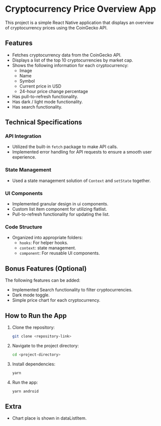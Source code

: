 # Cryptocurrency Price Overview App

This project is a simple React Native application that displays an overview of cryptocurrency prices using the CoinGecko API.

## Features

- Fetches cryptocurrency data from the CoinGecko API.
- Displays a list of the top 10 cryptocurrencies by market cap.
- Shows the following information for each cryptocurrency:
  - Image
  - Name
  - Symbol
  - Current price in USD
  - 24-hour price change percentage
- Has pull-to-refresh functionality.
- Has dark / light mode functionality.
- Has search functionality.

## Technical Specifications

### API Integration

- Utilized the built-in `fetch` package to make API calls.
- Implemented error handling for API requests to ensure a smooth user experience.

### State Management

- Used a state management solution of `Context` and `setState` together.

### UI Components

- Implemented granular design in ui components.
- Custom list item component for utilizing flatlist.
- Pull-to-refresh functionality for updating the list.

### Code Structure

- Organized into appropriate folders:
  - `hooks`: For helper hooks.
  - `context`: state management.
  - `component`: For reusable UI components.

## Bonus Features (Optional)

The following features can be added:

- Implemented Search functionality to filter cryptocurrencies.
- Dark mode toggle.
- Simple price chart for each cryptocurrency.

## How to Run the App

1. Clone the repository:

   ```bash
   git clone <repository-link>
   ```

2. Navigate to the project directory:

   ```bash
   cd <project-directory>
   ```

3. Install dependencies:

   ```bash
   yarn
   ```

4. Run the app:
   ```bash
   yarn android
   ```

## Extra

- Chart place is shown in dataListItem.
